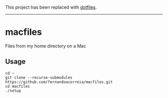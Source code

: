 This project has been replaced with [dotfiles](https://github.com/fernandoacorreia/dotfiles).

------

# macfiles

Files from my home directory on a Mac

## Usage

```
cd ~
git clone --recurse-submodules https://github.com/fernandoacorreia/macfiles.git
cd macfiles
./setup
```
